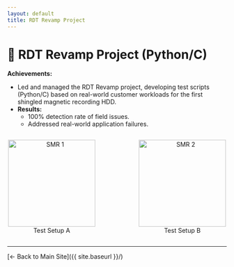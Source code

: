 ```yaml
---
layout: default
title: RDT Revamp Project
---
```



# 🚀 RDT Revamp Project (Python/C)  
**Achievements:**  
- Led and managed the RDT Revamp project, developing test scripts (Python/C) based on real-world customer workloads for the first shingled magnetic recording HDD.  
- **Results:**  
  - 100% detection rate of field issues.
  - Addressed real-world application failures.
 
<!-- HTML block for side-by-side images -->
<div style="display: flex; gap: 20px; justify-content: center;">
  <figure style="text-align: center;"> 
    <img src="{{ site.baseurl }}/projects/my-project/assets/images/sample1.jpg" alt="SMR 1" style="width: 200px;">
    <figcaption>Test Setup A</figcaption>
  </figure>
  <figure style="text-align: center;">
    <img src="{{ site.baseurl }}/projects/my-project/assets/images/sample2.jpg" alt="SMR 2" style="width: 200px;">
    <figcaption>Test Setup B</figcaption>
  </figure>
</div>

---
[← Back to Main Site]({{ site.baseurl }}/)

